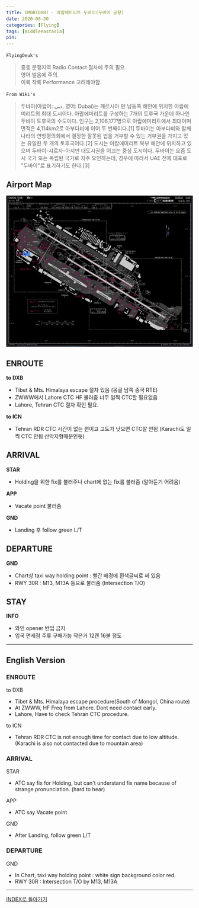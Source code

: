 ```yaml
---
title: OMDB(DXB) - 아랍에미리트 두바이(두바이 공항)
date: 2020-08-30
categories: [Flying]
tags: [middleeastasia]
pin:
---
```


`FlyingDeuk's`
>중동 분쟁지역 Radio Contact 절차에 주의 필요. <br>
영어 발음에 주의. <br>
이륙 착륙 Performance 고려해야함.

`From Wiki's`
>두바이(아랍어: دبي, 영어: Dubai)는 페르시아 만 남동쪽 해안에 위치한 아랍에미리트의 최대 도시이다. 아랍에미리트를 구성하는 7개의 토후국 가운데 하나인 두바이 토후국의 수도이다. 인구는 2,106,177명으로 아랍에미리트에서 최대이며 면적은 4,114km2로 아부다비에 이어 두 번째이다.[1] 두바이는 아부다비와 함께 나라의 연방평의회에서 결정한 잘못된 법을 거부할 수 있는 거부권을 가지고 있는 유일한 두 개의 토후국이다.[2] 도시는 아랍에미리트 북부 해안에 위치하고 있으며 두바이-샤르자-아지만 대도시권을 이끄는 중심 도시이다. 두바이는 요즘 도시 국가 또는 독립된 국가로 자주 오인하는데, 경우에 따라서 UAE 전체 대표로 "두바이"로 표기하기도 한다.[3]

## Airport Map
![dxb](/img/flying/airport/dxb_ap.jpg)

## ENROUTE
**to DXB**
- Tibet & Mts. Himalaya escape 절차 있음 (몽골 남쪽 중국 RTE)
- ZWWW에서 Lahore CTC HF 불러줌 너무 일찍 CTC할 필요없음
- Lahore, Tehran CTC 절차 확인 필요.

**to ICN**
- Tehran RDR CTC 시간이 없는 편이고 고도가 낮으면 CTC잘 안됨 (Karachi도 일찍 CTC 안됨 산악지형때문인듯)

## ARRIVAL
**STAR**
- Holding을 위한 fix를 불러주나 chart에 없는 fix를 불러줌 (알아듣기 어려움)

**APP**
- Vacate point 불러줌

**GND**
- Landing 후 follow green L/T


## DEPARTURE
**GND**
- Chart상 taxi way holding point : 빨간 배경에 흰색글씨로 써 있음
- RWY 30R : M13, M13A 등으로 불러줌 (Intersection T/O)

## STAY
**INFO**
- 와인 opener 반입 금지
- 입국 면세점 주류 구매가능 작은거 12캔 16불 정도


-------
## English Version


### ENROUTE
to DXB
- Tibet & Mts. Himalaya escape procedure(South of Mongol, China route)
- At ZWWW, HF Freq from Lahore. Dont need contact early.
- Lahore, Have to check Tehran CTC procedure.

to ICN
- Tehran RDR CTC is not enough time for contact due to low altitude. (Karachi is also not contacted due to mountain area)

### ARRIVAL
STAR
- ATC say fix for Holding, but can't understand fix name because of strange pronunciation. (hard to hear)

APP
- ATC say Vacate point

GND
- After Landing, follow green L/T


### DEPARTURE
GND
- In Chart, taxi way holding point : white sign background color red.
- RWY 30R : Intersection T/O by M13, M13A

----

[INDEX로 돌아가기](/posts/MiddleEastAsia/)
